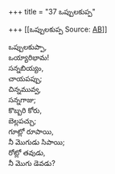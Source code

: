 +++
title = "37 ఒప్పులకుప్ప"

+++
[[ఒప్పులకుప్ప	Source: [AB](https://andhrabharati.com/strI_bAla/bAlabhASha/oppulakuppa.html)]]

  
ఒప్పులకుప్పా,  
ఒయ్యారిభామ!  
సన్నబియ్యం,  
చాయపప్పు;  
చిన్నమువ్వ,  
సన్నగాజు;  
కొబ్బరి కోరు,  
బెల్లపచ్చు;  
గూట్లో రూపాయి,  
నీ మొగుడు సిపాయి;  
రోట్లో తవుడు,  
నీ మొగు డెవడు?  
